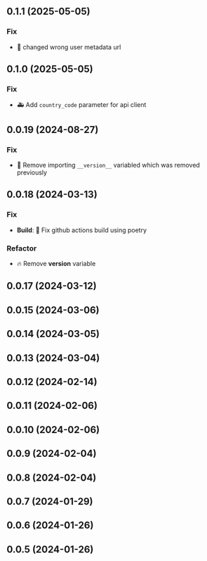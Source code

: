 ## 0.1.1 (2025-05-05)

### Fix

- :bug: changed wrong user metadata url

## 0.1.0 (2025-05-05)

### Fix

- :ambulance: Add `country_code` parameter for api client

## 0.0.19 (2024-08-27)

### Fix

- :bug: Remove importing `__version__` variabled which was removed previously

## 0.0.18 (2024-03-13)

### Fix

- **Build**: :bug: Fix github actions build using poetry

### Refactor

- :fire: Remove __version__ variable

## 0.0.17 (2024-03-12)

## 0.0.15 (2024-03-06)

## 0.0.14 (2024-03-05)

## 0.0.13 (2024-03-04)

## 0.0.12 (2024-02-14)

## 0.0.11 (2024-02-06)

## 0.0.10 (2024-02-06)

## 0.0.9 (2024-02-04)

## 0.0.8 (2024-02-04)

## 0.0.7 (2024-01-29)

## 0.0.6 (2024-01-26)

## 0.0.5 (2024-01-26)
